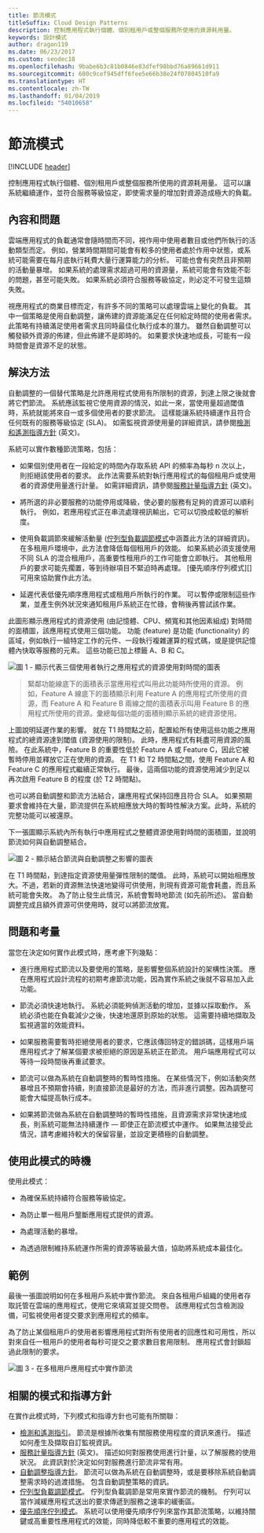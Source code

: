 ```yaml
---
title: 節流模式
titleSuffix: Cloud Design Patterns
description: 控制應用程式執行個體、個別租用戶或整個服務所使用的資源耗用量。
keywords: 設計模式
author: dragon119
ms.date: 06/23/2017
ms.custom: seodec18
ms.openlocfilehash: 9babe6b3c81b0846e83dfef98bbd76a89661d911
ms.sourcegitcommit: 680c9cef945dff6fee5e66b38e24f07804510fa9
ms.translationtype: HT
ms.contentlocale: zh-TW
ms.lasthandoff: 01/04/2019
ms.locfileid: "54010658"
---
```

# <a name="throttling-pattern"></a>節流模式

[!INCLUDE [header](../_includes/header.md)]

控制應用程式執行個體、個別租用戶或整個服務所使用的資源耗用量。 這可以讓系統繼續運作，並符合服務等級協定，即使需求量的增加對資源造成極大的負載。

## <a name="context-and-problem"></a>內容和問題

雲端應用程式的負載通常會隨時間而不同，視作用中使用者數目或他們所執行的活動類型而定。 例如，營業時間期間可能會有較多的使用者處於作用中狀態，或系統可能需要在每月底執行耗費大量行運算能力的分析。 可能也會有突然且非預期的活動量暴增。 如果系統的處理需求超過可用的資源量，系統可能會有效能不彰的問題，甚至可能失敗。 如果系統必須符合服務等級協定，則必定不可發生這類失敗。

視應用程式的商業目標而定，有許多不同的策略可以處理雲端上變化的負載。 其中一個策略是使用自動調整，讓佈建的資源能滿足在任何給定時間的使用者需求。 此策略有持續滿足使用者需求且同時最佳化執行成本的潛力。 雖然自動調整可以觸發額外資源的佈建，但此佈建不是即時的。 如果要求快速地成長，可能有一段時間會是資源不足的狀態。

## <a name="solution"></a>解決方法

自動調整的一個替代策略是允許應用程式使用有所限制的資源，到達上限之後就會將它們節流。 系統應該監視它使用資源的情況，如此一來，當使用量超過閾值時，系統就能將來自一或多個使用者的要求節流。 這樣能讓系統持續運作且符合任何既有的服務等級協定 (SLA)。 如需監視資源使用量的詳細資訊，請參閱[檢測和遙測指導方針](https://msdn.microsoft.com/library/dn589775.aspx) \(英文\)。

系統可以實作數種節流策略，包括：

- 如果個別使用者在一段給定的時間內存取系統 API 的頻率為每秒 n 次以上，則拒絕該使用者的要求。 此作法需要系統對執行應用程式的每個租用戶或使用者的資源使用量進行計量。 如需詳細資訊，請參閱[服務計量指導方針](https://msdn.microsoft.com/library/dn589796.aspx) \(英文\)。

- 將所選的非必要服務的功能停用或降級，使必要的服務有足夠的資源可以順利執行。 例如，若應用程式正在串流處理視訊輸出，它可以切換成較低的解析度。

- 使用負載調節來緩解活動量 ([佇列型負載調節模式](./queue-based-load-leveling.md)中涵蓋此方法的詳細資訊)。 在多租用戶環境中，此方法會降低每個租用戶的效能。 如果系統必須支援使用不同 SLA 的混合租用戶，高重要性租用戶的工作可能會立即執行。 其他租用戶的要求可能先擱置，等到待辦項目不緊迫時再處理。 [優先順序佇列模式][] 可用來協助實作此方法。

- 延遲代表低優先順序應用程式或租用戶所執行的作業。 可以暫停或限制這些作業，並產生例外狀況來通知租用戶系統正在忙碌，會稍後再嘗試該作業。

此圖形顯示應用程式的資源使用 (由記憶體、CPU、頻寬和其他因素組成) 對時間的面積圖，該應用程式使用三個功能。 功能 (feature) 是功能 (functionality) 的區域，例如執行一組特定工作的元件、一段執行複雜運算的程式碼，或是提供記憶體內快取等服務的元素。 這些功能已加上標籤 A、B 和 C。

![圖 1 - 顯示代表三個使用者執行之應用程式的資源使用對時間的圖表](./_images/throttling-resource-utilization.png)

> 緊鄰功能線底下的面積表示當應用程式叫用此功能時所使用的資源。 例如，Feature A 線底下的面積顯示利用 Feature A 的應用程式所使用的資源，而 Feature A 和 Feature B 兩線之間的面積表示叫用 Feature B 的應用程式所使用的資源。彙總每個功能的面積則顯示系統的總資源使用。

上圖說明延遲作業的影響。 就在 T1 時間點之前，配置給所有使用這些功能之應用程式的總資源達到閾值 (資源使用的限制)。 此時，應用程式有耗盡可用資源的風險。 在此系統中，Feature B 的重要性低於 Feature A 或 Feature C，因此它被暫時停用並釋放它正在使用的資源。 在 T1 和 T2 時間點之間，使用 Feature A 和 Feature C 的應用程式繼續正常執行。 最後，這兩個功能的資源使用減少到足以再次啟用 Feature B 的程度 (於 T2 時間點)。

也可以將自動調整和節流方法結合，讓應用程式保持回應且符合 SLA。 如果預期要求會維持在大量，節流提供在系統相應放大時的暫時性解決方案。此時，系統的完整功能可以被還原。

下一張圖顯示系統內所有執行中應用程式之整體資源使用對時間的面積圖，並說明節流如何與自動調整結合。

![圖 2 - 顯示結合節流與自動調整之影響的圖表](./_images/throttling-autoscaling.png)

在 T1 時間點，到達指定資源使用量彈性限制的閾值。 此時，系統可以開始相應放大。不過，若新的資源無法快速地變得可供使用，則現有資源可能會耗盡，而且系統可能會失敗。 為了防止發生此情況，系統會暫時地節流 (如先前所述)。 當自動調整完成且額外資源可供使用時，就可以將節流放寬。

## <a name="issues-and-considerations"></a>問題和考量

當您在決定如何實作此模式時，應考慮下列幾點：

- 進行應用程式節流以及要使用的策略，是影響整個系統設計的架構性決策。 應在應用程式設計流程的初期考慮節流功能，因為實作系統之後就不容易加入此功能。

- 節流必須快速地執行。 系統必須能夠偵測活動的增加，並據以採取動作。 系統必須也能在負載減少之後，快速地還原到原始的狀態。 這需要持續地擷取及監視適當的效能資料。

- 如果服務需要暫時拒絕使用者的要求，它應該傳回特定的錯誤碼，這樣用戶端應用程式才了解某個要求被拒絕的原因是系統正在節流。 用戶端應用程式可以等待一段時間後再重試要求。

- 節流可以做為系統在自動調整時的暫時性措施。 在某些情況下，例如活動突然暴增且不預期會持續，則直接節流是最好的方法，而非進行調整。因為調整可能會大幅提高執行成本。

- 如果將節流做為系統在自動調整時的暫時性措施，且資源需求非常快速地成長，則系統可能無法持續運作 &mdash; 即使正在節流模式中運作。 如果無法接受此情況，請考慮維持較大的保留容量，並設定更積極的自動調整。

## <a name="when-to-use-this-pattern"></a>使用此模式的時機

使用此模式：

- 為確保系統持續符合服務等級協定。

- 為防止單一租用戶壟斷應用程式提供的資源。

- 為處理活動的暴增。

- 為透過限制維持系統運作所需的資源等級最大值，協助將系統成本最佳化。

## <a name="example"></a>範例

最後一張圖說明如何在多租用戶系統中實作節流。 來自各租用戶組織的使用者存取託管在雲端的應用程式，使用它來填寫並提交問卷。 該應用程式包含檢測設備，可監視使用者提交要求到應用程式的頻率。

為了防止某個租用戶的使用者影響應用程式對所有使用者的回應性和可用性，所以對來自任一租用戶的使用者每秒可提交之要求數目套用限制。 應用程式會封鎖超過此限制的要求。

![圖 3 - 在多租用戶應用程式中實作節流](./_images/throttling-multi-tenant.png)

## <a name="related-patterns-and-guidance"></a>相關的模式和指導方針

在實作此模式時，下列模式和指導方針也可能有所關聯：

- [檢測和遙測指引](https://msdn.microsoft.com/library/dn589775.aspx)。 節流是根據所收集有關服務使用程度的資訊來進行。 描述如何產生及擷取自訂監視資訊。
- [服務計量指導方針](https://msdn.microsoft.com/library/dn589796.aspx) \(英文\)。 描述如何對服務使用進行計量，以了解服務的使用狀況。 此資訊對於決定如何對服務進行節流非常有用。
- [自動調整指導方針](https://msdn.microsoft.com/library/dn589774.aspx)。 節流可以做為系統在自動調整時，或是要移除系統自動調整需求時的過渡措施。 包含自動調整策略的資訊。
- [佇列型負載調節模式](./queue-based-load-leveling.md)。 佇列型負載調節是常用來實作節流的機制。 佇列可以當作減緩應用程式送出的要求傳遞到服務之速率的緩衝區。
- [優先順序佇列模式](./priority-queue.md)。 系統可以使用優先順序佇列來當作其節流策略，以維持關鍵或高重要性應用程式的效能，同時降低較不重要的應用程式的效能。
